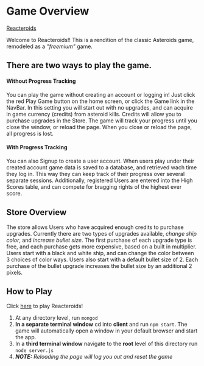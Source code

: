 # Game Overview
[Reacteroids](https://project3-reacteroids.herokuapp.com)

Welcome to Reacteroids!! This is a rendition of the classic Asteroids game, remodeled as a _"freemium"_ game. 

## There are two ways to play the game.

#### Without Progress Tracking
You can play the game without creating an account or logging in! Just click the red Play Game button on the home screen, or click the Game link in the NavBar. In this setting you will start out with no upgrades, and can acquire in game currency (credits) from asteroid kills. Credits will allow you to purchase upgrades in the Store. The game will track your progress until you close the window, or reload the page. When you close or reload the page, all progress is lost.

#### With Progress Tracking
You can also Signup to create a user account. When users play under their created account game data is saved to a database, and retrieved wach time they log in. This way they can keep track of their progress over several separate sessions. Additionally, registered Users are entered into the High Scores table, and can compete for bragging rights of the highest ever score.

## Store Overview
The store allows Users who have acquired enough credits to purchase upgrades. Currently there are two types of upgrades available, _change ship color_, and _increase bullet size_. The first purchase of each upgrade type is free, and each purchase gets more expensive, based on a built in multiplier. Users start with a black and white ship, and can change the color between 3 choices of color ways. Users also start with a default bullet size of 2. Each purchase of the bullet upgrade increases the bullet size by an additional 2 pixels. 

## How to Play

Click [here](https://project3-reacteroids.herokuapp.com) to play Reacteroids!

1. At any directory level, run `mongod`
1. **In a separate terminal window** cd into **client** and run `npm start`. The game will automatically open a window in your default browser and start the app.
1. In a **third terminal window** navigate to the **root** level of this directory run `node server.js`
1. _**NOTE:** Reloading the page will log you out and reset the game_


